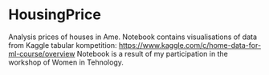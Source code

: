 # HousingPrice
Analysis prices of houses in Ame. Notebook contains visualisations of data from Kaggle tabular kompetition: https://www.kaggle.com/c/home-data-for-ml-course/overview
Notebook is a result of my participation in the workshop of Women in Tehnology.
